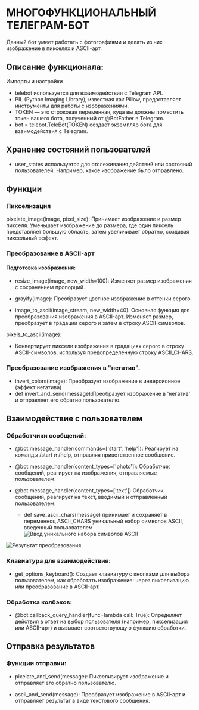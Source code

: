 # МНОГОФУНКЦИОНАЛЬНЫЙ ТЕЛЕГРАМ-БОТ

Данный бот умеет работать с фотографиями и делать из них изображение в пикселях и  ASCII-арт. 

## Описание функционала:
Импорты и настройки
- telebot используется для взаимодействия с Telegram API.
- PIL (Python Imaging Library), известная как Pillow, предоставляет инструменты для работы с изображениями.
- TOKEN — это строковая переменная, куда вы должны поместить токен вашего бота, полученный от @BotFather в Telegram.
- bot = telebot.TeleBot(TOKEN) создает экземпляр бота для взаимодействия с Telegram.

## Хранение состояний пользователей

- user_states используется для отслеживания действий или состояний пользователей. Например, какое изображение было отправлено.

## Функции
### Пикселизация
pixelate_image(image, pixel_size):
Принимает изображение и размер пикселя. Уменьшает изображение до размера, где один пиксель представляет большую область, затем увеличивает обратно, создавая пиксельный эффект.

### Преобразование в ASCII-арт

#### Подготовка изображения:
- resize_image(image, new_width=100): Изменяет размер изображения с сохранением пропорций.
- grayify(image): Преобразует цветное изображение в оттенки серого.

- image_to_ascii(image_stream, new_width=40): Основная функция для преобразования изображения в ASCII-арт. Изменяет размер, преобразует в градации серого и затем в строку ASCII-символов.

pixels_to_ascii(image):

- Конвертирует пиксели изображения в градациях серого в строку ASCII-символов, используя предопределенную строку ASCII_CHARS.

### Преобразование изображения в "негатив".

- invert_colors(image): Преобразует изображение в инверсионное (эффект негатива)
- def invert_and_send(message):Преобразует изображение в 'негатив' и  отправляет его обратно пользователю.

## Взаимодействие с пользователем  

### Обработчики сообщений:

- @bot.message_handler(commands=['start', 'help']): Реагирует на команды /start и /help, отправляя приветственное сообщение.

- @bot.message_handler(content_types=['photo']): Обработчик сообщений, реагирует на изображения, отправляемые пользователем. 

- @bot.message_handler(content_types=['text']) Обработчик сообщений, реагирует на текст, вводимый и отправленный пользователем.
   - def save_ascii_chars(message) принимает и сохраняет в переменноц ASCII_CHARS уникальный набор символов ASCII, введенный пользователем
![Ввод уникального набора символов ASCII](https://github.com/MikhinGB/Multifunctional_telegram_bot/blob/main/%D0%A4%D0%BE%D1%82%D0%BE1.png)

![Результат преобразования](https://github.com/MikhinGB/Multifunctional_telegram_bot/blob/main/%D0%A4%D0%BE%D1%82%D0%BE2.png)   

### Клавиатура для взаимодействия:

- get_options_keyboard(): Создает клавиатуру с кнопками для выбора пользователем, как обработать изображение: через пикселизацию или преобразование в ASCII-арт.



### Обработка колбэков:

- @bot.callback_query_handler(func=lambda call: True): Определяет действия в ответ на выбор пользователя (например, пикселизация или ASCII-арт) и вызывает соответствующую функцию обработки.

## Отправка результатов

### Функции отправки:

- pixelate_and_send(message): Пикселизирует изображение и отправляет его обратно пользователю.

- ascii_and_send(message): Преобразует изображение в ASCII-арт и отправляет результат в виде текстового сообщения.
